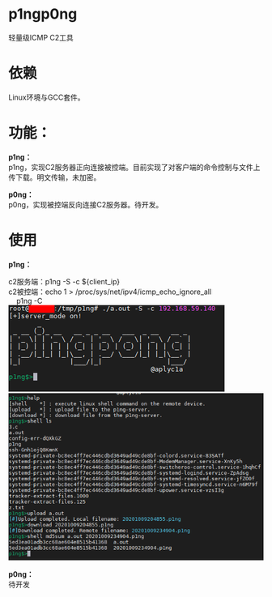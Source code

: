 # p1ngp0ng                
轻量级ICMP C2工具                
                
# 依赖                
Linux环境与GCC套件。                
                
# 功能：                
**p1ng：**                
p1ng，实现C2服务器正向连接被控端。目前实现了对客户端的命令控制与文件上传下载。明文传输，未加密。                
                
**p0ng：**                
p0ng，实现被控端反向连接C2服务器。待开发。                
                
# 使用                
**p1ng：**                

c2服务端：p1ng -S -c ${client_ip}                
c2被控端：echo 1 > /proc/sys/net/ipv4/icmp_echo_ignore_all                
&nbsp;&nbsp;&nbsp;&nbsp;p1ng -C                
![main-panel](https://github.com/aplyc1a/p1ngp0ng/blob/master/logo.png)                
![p1ng-simple-usage](https://github.com/aplyc1a/p1ngp0ng/blob/master/p1ng_usage.png)                
                
**p0ng：**                
待开发                
                